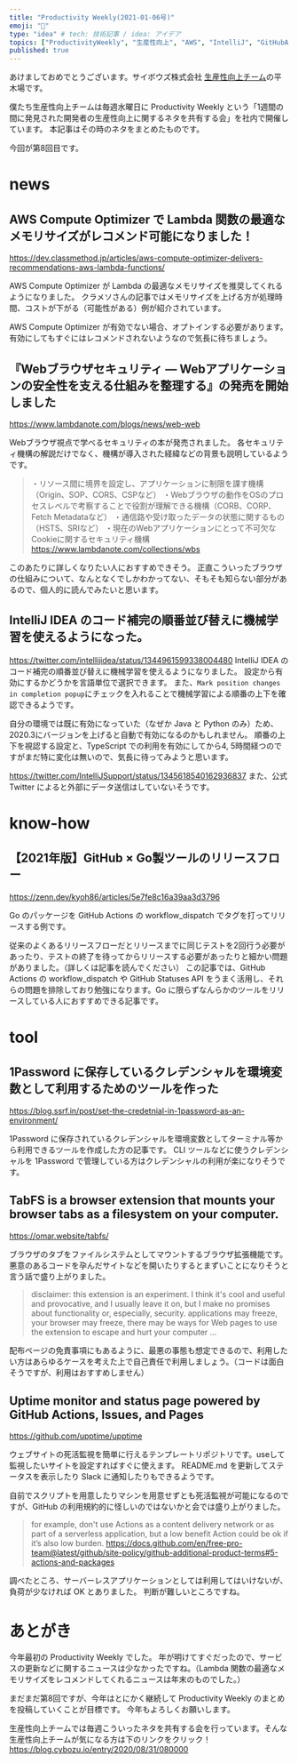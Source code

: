 ```yaml
---
title: "Productivity Weekly(2021-01-06号)"
emoji: "🎍"
type: "idea" # tech: 技術記事 / idea: アイデア
topics: ["ProductivityWeekly", "生産性向上", "AWS", "IntelliJ", "GitHubActions"]
published: true
---
```


あけましておめでとうございます。サイボウズ株式会社 [生産性向上チーム](https://blog.cybozu.io/entry/2020/08/31/080000)の平木場です。

僕たち生産性向上チームは毎週水曜日に Productivity Weekly という「1週間の間に発見された開発者の生産性向上に関するネタを共有する会」を社内で開催しています。
本記事はその時のネタをまとめたものです。

今回が第8回目です。

# news
## AWS Compute Optimizer で Lambda 関数の最適なメモリサイズがレコメンド可能になりました！
https://dev.classmethod.jp/articles/aws-compute-optimizer-delivers-recommendations-aws-lambda-functions/

AWS Compute Optimizer が Lambda の最適なメモリサイズを推奨してくれるようになりました。
クラメソさんの記事ではメモリサイズを上げる方が処理時間、コストが下がる（可能性がある）例が紹介されています。

AWS Compute Optimizer が有効でない場合、オプトインする必要があります。
有効にしてもすぐにはレコメンドされないようなので気長に待ちましょう。

## 『Webブラウザセキュリティ ― Webアプリケーションの安全性を支える仕組みを整理する』の発売を開始しました
https://www.lambdanote.com/blogs/news/web-web

Webブラウザ視点で学べるセキュリティの本が発売されました。
各セキュリティ機構の解説だけでなく、機構が導入された経緯などの背景も説明しているようです。

> ・リソース間に境界を設定し、アプリケーションに制限を課す機構（Origin、SOP、CORS、CSPなど）
> ・Webブラウザの動作をOSのプロセスレベルで考察することで役割が理解できる機構（CORB、CORP、Fetch Metadataなど）
> ・通信路や受け取ったデータの状態に関するもの（HSTS、SRIなど）
> ・現在のWebアプリケーションにとって不可欠なCookieに関するセキュリティ機構
> https://www.lambdanote.com/collections/wbs

このあたりに詳しくなりたい人におすすめできそう。
正直こういったブラウザの仕組みについて、なんとなくでしかわかってない、そもそも知らない部分があるので、個人的に読んでみたいと思います。

## IntelliJ IDEA のコード補完の順番並び替えに機械学習を使えるようになった。
https://twitter.com/intellijidea/status/1344961599338004480
IntelliJ IDEA のコード補完の順番並び替えに機械学習を使えるようになりました。
設定から有効にするかどうかを言語単位で選択できます。
また、`Mark position changes in completion popup`にチェックを入れることで機械学習による順番の上下を確認できるようです。

自分の環境では既に有効になっていた（なぜか Java と Python のみ）ため、2020.3にバージョンを上げると自動で有効になるのかもしれません。
順番の上下を視認する設定と、TypeScript での利用を有効にしてから4, 5時間経つのですがまだ特に変化は無いので、気長に待ってみようと思います。

https://twitter.com/IntelliJSupport/status/1345618540162936837
また、公式 Twitter によると外部にデータ送信はしていないそうです。

# know-how
## 【2021年版】GitHub × Go製ツールのリリースフロー
https://zenn.dev/kyoh86/articles/5e7fe8c16a39aa3d3796

Go のパッケージを GitHub Actions の workflow_dispatch でタグを打ってリリースする例です。

従来のよくあるリリースフローだとリリースまでに同じテストを2回行う必要があったり、テストの終了を待ってからリリースする必要があったりと細かい問題がありました。（詳しくは記事を読んでください）
この記事では、GitHub Actions の workflow_dispatch や GitHub Statuses API をうまく活用し、それらの問題を排除しており勉強になります。Go に限らずなんらかのツールをリリースしている人におすすめできる記事です。

# tool

## 1Password に保存しているクレデンシャルを環境変数として利用するためのツールを作った
https://blog.ssrf.in/post/set-the-credetnial-in-1password-as-an-environment/

1Password に保存されているクレデンシャルを環境変数としてターミナル等から利用できるツールを作成した方の記事です。
CLI ツールなどに使うクレデンシャルを 1Password で管理している方はクレデンシャルの利用が楽になりそうです。

## TabFS is a browser extension that mounts your browser tabs as a filesystem on your computer.
https://omar.website/tabfs/

ブラウザのタブをファイルシステムとしてマウントするブラウザ拡張機能です。悪意のあるコードを孕んだサイトなどを開いたりするとまずいことになりそうと言う話で盛り上がりました。

> disclaimer: this extension is an experiment. I think it's cool and useful and provocative, and I usually leave it on, but I make no promises about functionality or, especially, security. applications may freeze, your browser may freeze, there may be ways for Web pages to use the extension to escape and hurt your computer ... 

配布ページの免責事項にもあるように、最悪の事態も想定できるので、利用したい方はあらゆるケースを考えた上で自己責任で利用しましょう。（コードは面白そうですが、利用はおすすめしません）


## Uptime monitor and status page powered by GitHub Actions, Issues, and Pages
https://github.com/upptime/upptime

ウェブサイトの死活監視を簡単に行えるテンプレートリポジトリです。useして監視したいサイトを設定すればすぐに使えます。
README.md を更新してステータスを表示したり Slack に通知したりもできるようです。

自前でスクリプトを用意したりマシンを用意せずとも死活監視が可能になるのですが、GitHub の利用規約的に怪しいのではないかと会では盛り上がりました。

> for example, don't use Actions as a content delivery network or as part of a serverless application,
> but a low benefit Action could be ok if it’s also low burden.
https://docs.github.com/en/free-pro-team@latest/github/site-policy/github-additional-product-terms#5-actions-and-packages

調べたところ、サーバーレスアプリケーションとしては利用してはいけないが、負荷が少なければ OK とありました。
判断が難しいところですね。

# あとがき
今年最初の Productivity Weekly でした。
年が明けてすぐだったので、サービスの更新などに関するニュースは少なかったですね。（Lambda 関数の最適なメモリサイズをレコメンドしてくれるニュースは年末のものでした。）

まだまだ第8回ですが、今年はとにかく継続して Productivity Weekly のまとめを投稿していくことが目標です。
今年もよろしくお願いします。

生産性向上チームでは毎週こういったネタを共有する会を行っています。そんな生産性向上チームが気になる方は下のリンクをクリック！
https://blog.cybozu.io/entry/2020/08/31/080000
